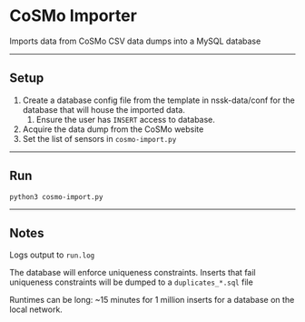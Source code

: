 # CoSMo Importer

Imports data from CoSMo CSV data dumps into a MySQL database

---
## Setup

1. Create a database config file from the template in nssk-data/conf for the database that will house the imported data.
   1. Ensure the user has `INSERT` access to database.
2. Acquire the data dump from the CoSMo website
3. Set the list of sensors in `cosmo-import.py`

---
## Run

`python3 cosmo-import.py`

---
## Notes

Logs output to `run.log`

The database will enforce uniqueness constraints. Inserts that fail uniqueness constraints will be dumped to a `duplicates_*.sql` file

Runtimes can be long: ~15 minutes for 1 million inserts for a database on the local network.